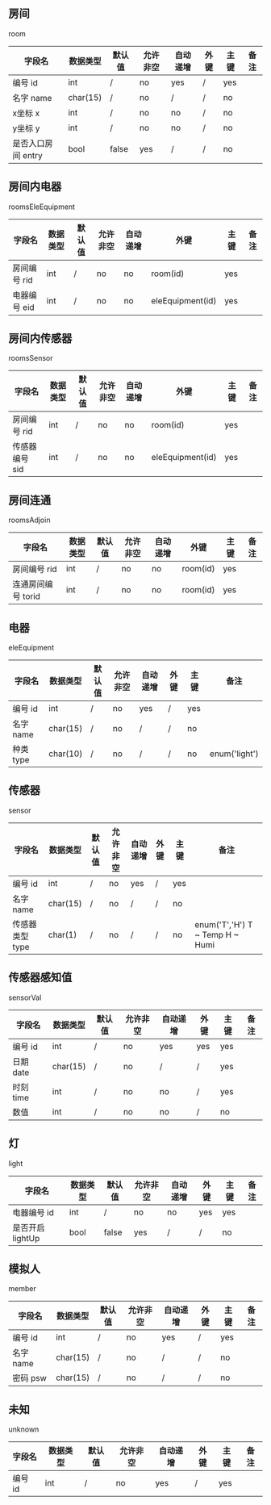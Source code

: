 ## 房间

room

| 字段名             | 数据类型 | 默认值 | 允许非空 | 自动递增 | 外键 | 主键 | 备注 |
| ------------------ | -------- | ------ | -------- | -------- | ---- | ---- | ---- |
| 编号 id            | int      | /      | no       | yes      | /    | yes  |      |
| 名字 name          | char(15) | /      | no       | /        | /    | no   |      |
| x坐标 x            | int      | /      | no       | no       | /    | no   |      |
| y坐标 y            | int      | /      | no       | no       | /    | no   |      |
| 是否入口房间 entry | bool     | false  | yes      | /        | /    | no   |      |

## 房间内电器

roomsEleEquipment

| 字段名       | 数据类型 | 默认值 | 允许非空 | 自动递增 | 外键             | 主键 | 备注 |
| ------------ | -------- | ------ | -------- | -------- | ---------------- | ---- | ---- |
| 房间编号 rid | int      | /      | no       | no       | room(id)         | yes  |      |
| 电器编号 eid | int      | /      | no       | no       | eleEquipment(id) | yes  |      |

## 房间内传感器

roomsSensor

| 字段名         | 数据类型 | 默认值 | 允许非空 | 自动递增 | 外键             | 主键 | 备注 |
| -------------- | -------- | ------ | -------- | -------- | ---------------- | ---- | ---- |
| 房间编号 rid   | int      | /      | no       | no       | room(id)         | yes  |      |
| 传感器编号 sid | int      | /      | no       | no       | eleEquipment(id) | yes  |      |


## 房间连通

roomsAdjoin

| 字段名              | 数据类型 | 默认值 | 允许非空 | 自动递增 | 外键     | 主键 | 备注 |
| ------------------- | -------- | ------ | -------- | -------- | -------- | ---- | ---- |
| 房间编号 rid        | int      | /      | no       | no       | room(id) | yes  |      |
| 连通房间编号  torid | int      | /      | no       | no       | room(id) | yes  |      |


## 电器

eleEquipment

| 字段名    | 数据类型 | 默认值 | 允许非空 | 自动递增 | 外键 | 主键 | 备注          |
| --------- | -------- | ------ | -------- | -------- | ---- | ---- | ------------- |
| 编号 id   | int      | /      | no       | yes      | /    | yes  |               |
| 名字 name | char(15) | /      | no       | /        | /    | no   |               |
| 种类 type | char(10) | /      | no       | /        | /    | no   | enum('light') |


## 传感器

sensor

| 字段名          | 数据类型 | 默认值 | 允许非空 | 自动递增 | 外键 | 主键 | 备注                             |
| --------------- | -------- | ------ | -------- | -------- | ---- | ---- | -------------------------------- |
| 编号 id         | int      | /      | no       | yes      | /    | yes  |                                  |
| 名字 name       | char(15) | /      | no       | /        | /    | no   |                                  |
| 传感器类型 type | char(1)  | /      | no       | /        | /    | no   | enum('T','H')  T ~ Temp H ~ Humi |

## 传感器感知值

sensorVal

| 字段名    | 数据类型 | 默认值 | 允许非空 | 自动递增 | 外键 | 主键 | 备注 |
| --------- | -------- | ------ | -------- | -------- | ---- | ---- | ---- |
| 编号 id   | int      | /      | no       | yes      | yes  | yes  |      |
| 日期 date | char(15) | /      | no       | /        | /    | yes  |      |
| 时刻 time | int      | /      | no       | no       | /    | yes  |      |
| 数值      | int      | /      | no       | no       | /    | no   |      |

## 灯

light

| 字段名           | 数据类型 | 默认值 | 允许非空 | 自动递增 | 外键 | 主键 | 备注 |
| ---------------- | -------- | ------ | -------- | -------- | ---- | ---- | ---- |
| 电器编号 id      | int      | /      | no       | no       | yes  | yes  |      |
| 是否开启 lightUp | bool     | false  | yes      | /        | /    | no   |      |

## 模拟人

member

| 字段名    | 数据类型 | 默认值 | 允许非空 | 自动递增 | 外键 | 主键 | 备注 |
| --------- | -------- | ------ | -------- | -------- | ---- | ---- | ---- |
| 编号 id   | int      | /      | no       | yes      | /    | yes  |      |
| 名字 name | char(15) | /      | no       | /        | /    | no   |      |
| 密码 psw  | char(15) | /      | no       | /        | /    | no   |      |

## 未知

unknown

| 字段名              | 数据类型 | 默认值 | 允许非空 | 自动递增 | 外键 | 主键 | 备注                             |
| ------------------- | -------- | ------ | -------- | -------- | ---- | ---- | -------------------------------- |
| 编号 id             | int      | /      | no       | yes      | /    | yes  |                                  |
